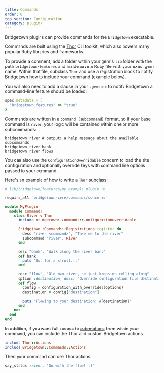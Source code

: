 ```yaml
---
title: Commands
order: 0
top_section: Configuration
category: plugins
---
```


Bridgetown plugins can provide commands for the `bridgetown` executable.

Commands are built using the [Thor](https://github.com/rails/thor) CLI toolkit, which also powers many popular Ruby libraries and frameworks.

To provide a comment, add a folder within your gem's `lib` folder with the path `bridgetown/features` and inside save a Ruby file with your exact gem name. Within that file, subclass `Thor` and use a registration block to notify Bridgetown how to include your command (example below).

You will also need to add a clause in your `.gemspec` to notify Bridgetown a command-line feature should be loaded:

```ruby
spec.metadata = {
  "bridgetown_features" => "true"
}
```

Commands are written in a `command [subcommand]` format, so if your base command is `river`, your logic will be contained within one or more subcommands:

```
bridgetown river # outputs a help message about the available subcommands
bridgetown river bank
bridgetown river flows
```

You can also use the `ConfigurationOverridable` concern to load the site configuration and optionally override keys with command line options passed to your command.

Here's an example of how to write a `Thor` subclass:

```ruby
# lib/bridgetown/features/my_example_plugin.rb

require_all "bridgetown-core/commands/concerns"

module MyPlugin
  module Commands
    class River < Thor
      include Bridgetown::Commands::ConfigurationOverridable

      Bridgetown::Commands::Registrations.register do
        desc "river <command>", "Take me to the river"
        subcommand "river", River
      end

      desc "bank", "Walk along the river bank"
      def bank
        puts "Out for a stroll..."
      end

      desc "flow", "Old man river, he just keeps on rolling along"
      option :destination, desc: "Override configuration file destination"
      def flow
        config = configuration_with_overrides(options)
        destination = config["destination"]

        puts "Flowing to your destination: #{destination}"
      end
    end
  end
end
```

In addition, if you want full access to [automations](/docs/automations) from within your command, you can include the Thor and custom Bridgetown actions:

```ruby
include Thor::Actions
include Bridgetown::Commands::Actions
```

Then your command can use Thor actions:

```ruby
say_status :river, "Go with the flow! :)"
```
